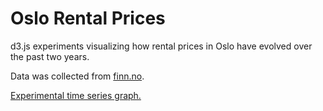 # Oslo Rental Prices

d3.js experiments visualizing how rental prices in Oslo have evolved over the past two years. 

Data was collected from [finn.no](http://www.finn.no).

[Experimental time series graph.](http://www.wuergh.com/oslo/experimental/)